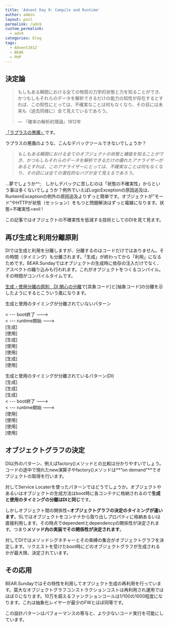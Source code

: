 ```yaml
---
title: 'Advent Day 9: Compile and Runtime'
author: admin
layout: post
permalink: /adv9
custom_permalink:
  - adv9
categories: blog
tags:
  - Advent2012
  - BEAR
  - PHP
---
```


## 決定論

> もしもある瞬間における全ての物質の力学的状態と力を知ることができ、かつもしもそれらのデータを解析できるだけの能力の知性が存在するとすれば、この知性にとっては、不確実なことは何もなくなり、その目には未来も（過去同様に）全て見えているであろう。
> 
> — 『確率の解析的理論』1812年 

[「ラプラスの悪魔」][1]です。

ラプラスの悪魔のような、こんなデバックツールできないでしょうか？

> *もしもある瞬間における全てのオブジェクトの状態と機能を知ることができ、かつもしもそれらのデータを解析できるだけの優れたアナライザーがあるとすれば、このアナライザーにとっては、不確実なことは何もなくなり、その目には全ての潜在的なバグが全て見えるであろう。*

&#8230;夢でしょうか^^;　しかしデバックに苦しむのは「状態の不確実性」からという事は多くないでしょうか？例外でいえばLogicExceptionの原因追及は、RunteimExceptionの例外の原因追及よりずっと簡単です。オブジェクトが&#8221;モード”やHTTPが状態（セッション）をもつと問題解決はずっと複雑になります。状態=不確実性=evil !

この記事ではオブジェクトの不確実性を低減する技術としてのDIを見て見ます。

## 再び生成と利用分離原則

DIでは生成と利用を分離しますが、分離するのはコードだけではありません。その時間（タイミング）も分離されます。「生成」が終わってから「利用」になるためです。BEAR.Sundayではオブジェクトの生成時に依存の注入だけでなく、アスペクトの織り込みも行われます。これがオブジェクトをつくるコンパイル。その時間がコンパイルタイムです。

[生成・使用分離の原則　DI 関心の分離][2]で[具象コード]と[抽象コード]の分離を示したようにするとこういう風になります。

生成と使用のタイミングが分離されていないパターン

< \--- boot終了 \--->  
< \--- runtime開始 \--->  
[生成]  
[使用]  
[生成]  
[使用]  
[使用]  
[生成]  
[使用]

生成と使用のタイミングが分離されているパターン(DI)  
[生成]  
[生成]  
[生成]  
< \--- boot終了 \--->  
< \--- runtime開始 \--->  
[使用]  
[使用]  
[使用]  
[使用]

## オブジェクトグラフの決定

DI以外のパターン、例えばfactory()メソッドとの比較は分かりやすいでしょう。コードの途中で現れたnew演算子やfactory()メソッドは**&#8220;on demand&#8221;**でオブジェクトの取得を行います。

対してService Locaterを使ったパターンではどうでしょうか。オブジェクトやあるいはオブジェクトの生成方法はboot時に各コンテナに格納されるので**生成と使用のタイミングの分離はDIと同じ**です。

しかしオブジェクト間の関係性=**オブジェクトグラフの決定のタイミングが違います**。SLではオブジェクトをコンテナから取り出しプロパティに格納あるいは直接利用します。その時点でdependentとdependencyの関係性が決定されます。つまり**メソッド内の実装でその関係性が決定されます**。

対してDIではメソッドシグネチャーとその束縛の集合がオブジェクトグラフを決定します。リクエストを受けたboot時にどのオブジェクトグラフが生成されるかが最大限、決定されています。

## その応用

BEAR.Sundayではその特性を利用してオブジェクト生成の再利用を行っています。莫大なオブジェクトグラフコンストラクションコストは再利用され運用ではほぼ０になります。10万を超えるファンクションコールは1/100の1000程度になります。これは抽象化レイヤーが最少のFWとほぼ同等です。

この設計パターンはパフォーマンスの寄与と、より少ないコード実行を可能にしています。

 [1]: http://ja.wikipedia.org/wiki/%E3%83%A9%E3%83%97%E3%83%A9%E3%82%B9%E3%81%AE%E6%82%AA%E9%AD%94
 [2]: /blog/2012/12/advent-day-6-di-soc/
